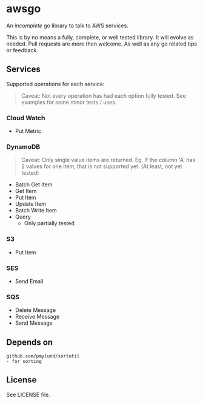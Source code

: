 awsgo
=====

An _incomplete_ go library to talk to AWS services. 

This is by no means a fully, complete, or well tested library. It will evolve as needed. Pull requests are more then welcome. As well as any go related tips or feedback.


## Services
Supported operations for each service:
> Caveat: Not every operation has had each option fully tested. See examples for some minor tests / uses.

### Cloud Watch
* Put Metric

### DynamoDB
> Caveat: Only single value items are returned. Eg. If the column 'A' has 2 values for one item, that is not supported yet. (At least, not yet tested)

* Batch Get Item
* Get Item
* Put Item
* Update Item
* Batch Write Item
* Query
    * Only partially tested

### S3
* Put Item

### SES
* Send Email

### SQS
* Delete Message
* Receive Message
* Send Message


## Depends on
    github.com/pmylund/sortutil
    - for sorting


## License
See LICENSE file.

